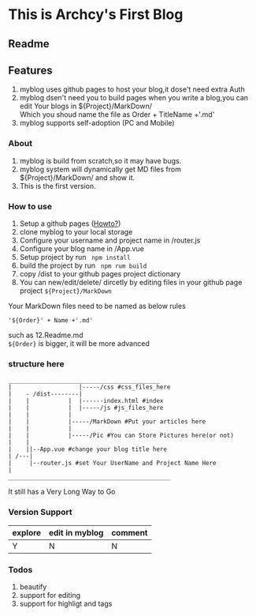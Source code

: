 # This is Archcy's First Blog
## Readme

## Features

1. myblog uses github pages to host your blog,it dose't need extra Auth
2. myblog dsen't need you to build pages when you write a blog,you can edit Your blogs in ${Project}/MarkDown/  
Which you shoud name the file as Order + TitleName +'.md'
3. myblog supports self-adoption (PC and Mobile)

###  About
1. myblog is build from scratch,so it may have bugs.
2. myblog system will dynamically get MD files from ${Project}/MarkDown/ and show it.
3. This is the first version.

### How to use
1. Setup a github pages ([Howto?](https://pages.github.com/))
2. clone myblog to your local storage
3. Configure your username and project name in /router.js
4. Configure your blog name in /App.vue
5. Setup project by run ``` npm install```
6. build the project by run ``` npm rum build```
7. copy /dist to your github pages project dictionary
8. You can new/edit/delete/ dircetly by editing files in your github page project ```${Project}/MarkDown```

Your MarkDown files need to be named as below rules
```
'${Order}' + Name +'.md'
```
such as 12.Readme.md  
```${Order}``` is bigger, it will be more advanced 


### structure here
```
___________________________________________
|                   |-----/css #css_files_here
|    - /dist--------|
|    |           |  |------index.html #index
|    |           |  |-----/js #js_files_here
|    |           |
|    |           |-----/MarkDown #Put your articles here
|    |           |
|    |           |-----/Pic #You can Store Pictures here(or not)
|    |    
|    ||--App.vue #change your blog title here
| /---|
|     |--router.js #set Your UserName and Project Name Here
|
______________________________________________
```
It still has a Very Long Way to Go

### Version Support
|explore|edit in myblog|comment|
|-------|--------------|-------|
|   Y   |      N       |   N   |

### Todos
1. beautify
2. support for editing
3. support for highligt and tags